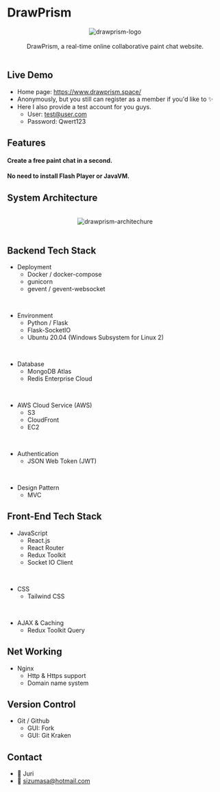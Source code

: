 # DrawPrism

<div align="center">
  <img src="https://images.plurk.com/1F7pzR5n1FL2rDYfYm6qCH.png" alt="drawprism-logo"/>
</div>
<br />
<div align="center">
  DrawPrism, a real-time online collaborative paint chat website.
</div>
<br />

## Live Demo

- Home page: https://www.drawprism.space/
- Anonymously, but you still can register as a member if you'd like to ✨
- Here I also provide a test account for you guys.
  - User: test@user.com
  - Password: Qwert123

## Features

#### Create a free paint chat in a second.

#### No need to install Flash Player or JavaVM.

## System Architecture

<br />
<div align="center">
  <img src="https://images.plurk.com/7FcdiLUj3MjNzgrt6oGhps.png" alt="drawprism-architechure"/>
</div>
<br />

## Backend Tech Stack

- Deployment
  - Docker / docker-compose
  - gunicorn
  - gevent / gevent-websocket

<br />

- Environment
  - Python / Flask
  - Flask-SocketIO
  - Ubuntu 20.04 (Windows Subsystem for Linux 2)

<br />

- Database
  - MongoDB Atlas
  - Redis Enterprise Cloud

<br />

- AWS Cloud Service (AWS)
  - S3
  - CloudFront
  - EC2

<br />

- Authentication
  - JSON Web Token (JWT)

<br />

- Design Pattern
  - MVC

## Front-End Tech Stack

- JavaScript
  - React.js
  - React Router
  - Redux Toolkit
  - Socket IO Client

<br />

- CSS
  - Tailwind CSS

<br />

- AJAX & Caching
  - Redux Toolkit Query

## Net Working

- Nginx
  - Http & Https support
  - Domain name system

## Version Control

- Git / Github
  - GUI: Fork
  - GUI: Git Kraken

## Contact

- 📲 Juri
- 📨 sizumasa@hotmail.com
